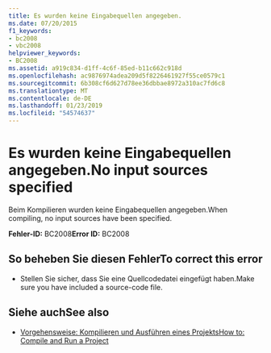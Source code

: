 ```yaml
---
title: Es wurden keine Eingabequellen angegeben.
ms.date: 07/20/2015
f1_keywords:
- bc2008
- vbc2008
helpviewer_keywords:
- BC2008
ms.assetid: a919c834-d1ff-4c6f-85ed-b11c662c918d
ms.openlocfilehash: ac9876974adea209d5f8226461927f55ce0579c1
ms.sourcegitcommit: 6b308cf6d627d78ee36dbbae8972a310ac7fd6c8
ms.translationtype: MT
ms.contentlocale: de-DE
ms.lasthandoff: 01/23/2019
ms.locfileid: "54574637"
---
```

# <a name="no-input-sources-specified"></a><span data-ttu-id="2b721-102">Es wurden keine Eingabequellen angegeben.</span><span class="sxs-lookup"><span data-stu-id="2b721-102">No input sources specified</span></span>
<span data-ttu-id="2b721-103">Beim Kompilieren wurden keine Eingabequellen angegeben.</span><span class="sxs-lookup"><span data-stu-id="2b721-103">When compiling, no input sources have been specified.</span></span>  
  
 <span data-ttu-id="2b721-104">**Fehler-ID:** BC2008</span><span class="sxs-lookup"><span data-stu-id="2b721-104">**Error ID:** BC2008</span></span>  
  
## <a name="to-correct-this-error"></a><span data-ttu-id="2b721-105">So beheben Sie diesen Fehler</span><span class="sxs-lookup"><span data-stu-id="2b721-105">To correct this error</span></span>  
  
-   <span data-ttu-id="2b721-106">Stellen Sie sicher, dass Sie eine Quellcodedatei eingefügt haben.</span><span class="sxs-lookup"><span data-stu-id="2b721-106">Make sure you have included a source-code file.</span></span>  
  
## <a name="see-also"></a><span data-ttu-id="2b721-107">Siehe auch</span><span class="sxs-lookup"><span data-stu-id="2b721-107">See also</span></span>
- [<span data-ttu-id="2b721-108">Vorgehensweise: Kompilieren und Ausführen eines Projekts</span><span class="sxs-lookup"><span data-stu-id="2b721-108">How to: Compile and Run a Project</span></span>](../../visual-basic/developing-apps/using-ide/how-to-compile-and-run-a-project.md)
